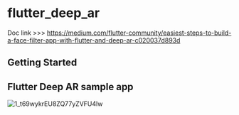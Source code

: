 # flutter_deep_ar

Doc link >>> https://medium.com/flutter-community/easiest-steps-to-build-a-face-filter-app-with-flutter-and-deep-ar-c020037d893d

## Getting Started

## Flutter Deep AR sample app


![1_t69wykrEU8ZQ77yZVFU4lw](https://user-images.githubusercontent.com/23281909/105030486-0f0fb980-5a7e-11eb-87f2-5be72943111b.png)
